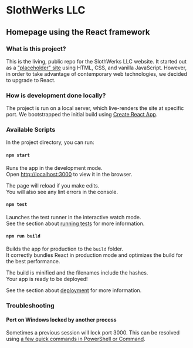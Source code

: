 # SlothWerks LLC
## Homepage using the React framework

### What is this project?

This is the living, public repo for the SlothWerks LLC website.  It started out as a ["placeholder" site](https://github.com/slothwerks-studio/slothwerks-placeholder-site) using HTML, CSS, and vanilla JavaScript.  However, in order to take advantage of contemporary web technologies, we decided to upgrade to React.

### How is development done locally?

The project is run on a local server, which live-renders the site at specific port.  We bootstrapped the initial build using [Create React App](https://github.com/facebook/create-react-app).

### Available Scripts

In the project directory, you can run:

#### `npm start`

Runs the app in the development mode.<br>
Open [http://localhost:3000](http://localhost:3000) to view it in the browser.

The page will reload if you make edits.<br>
You will also see any lint errors in the console.

#### `npm test`

Launches the test runner in the interactive watch mode.<br>
See the section about [running tests](https://facebook.github.io/create-react-app/docs/running-tests) for more information.

#### `npm run build`

Builds the app for production to the `build` folder.<br>
It correctly bundles React in production mode and optimizes the build for the best performance.

The build is minified and the filenames include the hashes.<br>
Your app is ready to be deployed!

See the section about [deployment](https://facebook.github.io/create-react-app/docs/deployment) for more information.

### Troubleshooting

#### Port on Windows locked by another process

Sometimes a previous session will lock port 3000.  This can be resolved using [a few quick commands in PowerShell or Command](https://stackoverflow.com/questions/39632667/how-to-kill-the-process-currently-using-a-port-on-localhost-in-windows).
